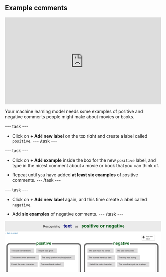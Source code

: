 ## Example comments

<html>
  <div style="position: relative; overflow: hidden; padding-top: 56.25%;">
    <iframe style="position: absolute; top: 0; left: 0; right: 0; width: 100%; height: 100%; border: none;" src="https://www.youtube.com/embed/NsOd_JHji84?rel=0&cc_load_policy=1" allowfullscreen allow="accelerometer; autoplay; clipboard-write; encrypted-media; gyroscope; picture-in-picture; web-share"></iframe>
  </div>
</html>

Your machine learning model needs some examples of positive and negative comments people might make about movies or books. 

--- task ---
+ Click on **+ Add new label** on the top right and create a label called `positive`.
--- /task ---

--- task ---
+ Click on **+ Add example** inside the box for the new `positive` label, and type in the nicest comment about a movie or book that you can think of. 

+ Repeat until you have added **at least six examples** of positive comments.
--- /task ---

--- task ---
+ Click on **+ Add new label** again, and this time create a label called `negative`.

+ Add **six examples** of negative comments. 
--- /task ---

![Six examples of positive comments: "The cast were brilliant", "The plot was great", "The scenes were awesome", "The story sparked my imagination", "I loved the main character", "The soundtrack rocked" and six examples of negative comments: "The cast were awful", "The plot made no sense", "The scenes were too dark", "The story was boring", "I hated the main character", "The soundtrack put me to sleep".](images/example-messages.png)




